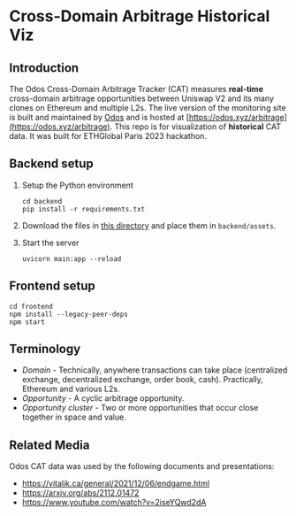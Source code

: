 # Cross-Domain Arbitrage Historical Viz

## Introduction
The Odos Cross-Domain Arbitrage Tracker (CAT) measures **real-time** cross-domain arbitrage opportunities between Uniswap V2 and its many clones on Ethereum and multiple L2s. The live version of the monitoring site is built and maintained by [Odos](https://www.odos.xyz) and is hosted at [https://odos.xyz/arbitrage](https://odos.xyz/arbitrage). This repo is for visualization of **historical** CAT data. It was built for ETHGlobal Paris 2023 hackathon.  

## Backend setup
1. Setup the Python environment
    ```
    cd backend
    pip install -r requirements.txt

    ```

2. Download the files in [this directory](https://drive.google.com/drive/folders/1TgLPiObFsgvXg2yxzi57aqiiujnX1h1U) and place them in `backend/assets`.

3. Start the server
    ```
    uvicorn main:app --reload
    ```

## Frontend setup
```
cd frontend
npm install --legacy-peer-deps
npm start
```

## Terminology
* *Domain* - Technically, anywhere transactions can take place (centralized exchange, decentralized exchange, order book, cash). Practically, Ethereum and various L2s.
* *Opportunity* - A cyclic arbitrage opportunity. 
* *Opportunity cluster* - Two or more opportunities that occur close together in space and value.

## Related Media
Odos CAT data was used by the following documents and presentations: 
* https://vitalik.ca/general/2021/12/06/endgame.html
* https://arxiv.org/abs/2112.01472
* https://www.youtube.com/watch?v=2iseYQwd2dA